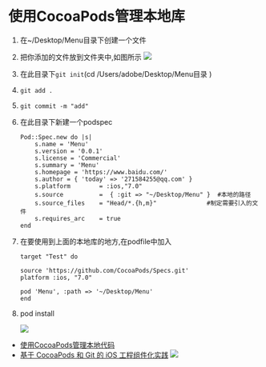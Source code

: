 # 使用CocoaPods管理本地库
1. 在~/Desktop/Menu目录下创建一个文件
2. 把你添加的文件放到文件夹中,如图所示
![](media/14878433242852/14878450466853.jpg)

2. 在此目录下`git init`(cd /Users/adobe/Desktop/Menu目录 )
3. `git add .`
4. `git commit -m "add"`
5. 在此目录下新建一个podspec

	```objc
	Pod::Spec.new do |s|
	    s.name = 'Menu'
	    s.version = '0.0.1'
	    s.license = 'Commercial'
	    s.summary = 'Menu'
	    s.homepage = 'https://www.baidu.com/'
	    s.author = { 'today' => '271584255@qq.com' }
	    s.platform        = :ios,"7.0"
	    s.source          =  { :git => "~/Desktop/Menu" }  #本地的路径
	    s.source_files    = "Head/*.{h,m}"              #制定需要引入的文件
	    s.requires_arc    = true
	end
	```

6. 在要使用到上面的本地库的地方,在podfile中加入

	```objc
	target "Test" do
	
	source 'https://github.com/CocoaPods/Specs.git'
	platform :ios, "7.0"
	
	pod 'Menu', :path => '~/Desktop/Menu'
	end
	```

7. pod install

	![](media/14878433242852/14878436168103.jpg)


- [使用CocoaPods管理本地代码](http://www.jianshu.com/p/d2b0acfad0d8)
- [基于 CocoaPods 和 Git 的 iOS 工程组件化实践](https://skyline75489.github.io/post/2016-3-19_ios_modularization_practice.html)
	![](media/14878433242852/14878448578595.jpg)
	
	

